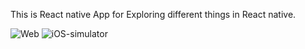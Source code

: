 This is React native App for Exploring different things in React native.


![Web](https://github.com/ashu090990/MyWallet/assets/13793718/30576b63-4afb-420c-9e4d-279c2688f7d3)
![iOS-simulator](https://github.com/ashu090990/MyWallet/assets/13793718/43d9f1db-445c-42e0-bdc9-7cd7ed03e756)

